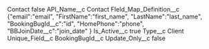 <?xml version="1.0" encoding="UTF-8"?>
<CustomMetadata xmlns="http://soap.sforce.com/2006/04/metadata" xmlns:xsi="http://www.w3.org/2001/XMLSchema-instance" xmlns:xsd="http://www.w3.org/2001/XMLSchema">
    <label>Contact</label>
    <protected>false</protected>
    <values>
        <field>API_Name__c</field>
        <value xsi:type="xsd:string">Contact</value>
    </values>
    <values>
        <field>FIeld_Map_Definition__c</field>
        <value xsi:type="xsd:string">{&quot;email&quot;:&quot;email&quot;,
 &quot;FirstName&quot;:&quot;first_name&quot;,
 &quot;LastName&quot;:&quot;last_name&quot;,
&quot;BookingBugId__c&quot;:&quot;id&quot;,
&quot;HomePhone&quot;:&quot;phone&quot;,
&quot;BBJoinDate__c&quot;:&quot;join_date&quot;
}</value>
    </values>
    <values>
        <field>Is_Active__c</field>
        <value xsi:type="xsd:boolean">true</value>
    </values>
    <values>
        <field>Type__c</field>
        <value xsi:type="xsd:string">Client</value>
    </values>
    <values>
        <field>Unique_Field__c</field>
        <value xsi:type="xsd:string">BookingBugId__c</value>
    </values>
    <values>
        <field>Update_Only__c</field>
        <value xsi:type="xsd:boolean">false</value>
    </values>
</CustomMetadata>
